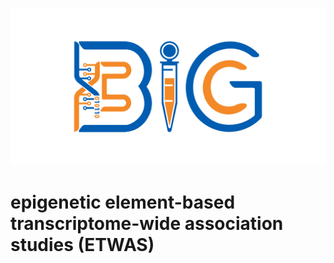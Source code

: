 ![bigclogo](./logo/bigc.png "bigclogo")
# epigenetic element-based transcriptome-wide association studies (ETWAS)

